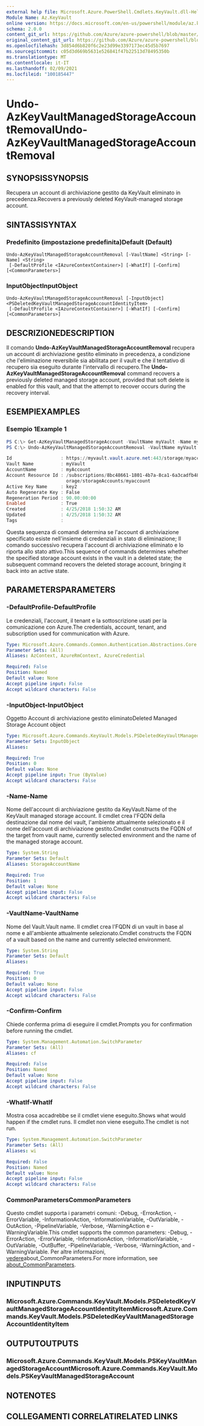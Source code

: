 ```yaml
---
external help file: Microsoft.Azure.PowerShell.Cmdlets.KeyVault.dll-Help.xml
Module Name: Az.KeyVault
online version: https://docs.microsoft.com/en-us/powershell/module/az.keyvault/undo-azkeyvaultmanagedstorageaccountremoval
schema: 2.0.0
content_git_url: https://github.com/Azure/azure-powershell/blob/master/src/KeyVault/KeyVault/help/Undo-AzKeyVaultManagedStorageAccountRemoval.md
original_content_git_url: https://github.com/Azure/azure-powershell/blob/master/src/KeyVault/KeyVault/help/Undo-AzKeyVaultManagedStorageAccountRemoval.md
ms.openlocfilehash: 3d854d6b820f6c2e23d99e3397173ec45d5b7697
ms.sourcegitcommit: c05d3d669b5631e526841f47b22513d78495350b
ms.translationtype: MT
ms.contentlocale: it-IT
ms.lasthandoff: 02/09/2021
ms.locfileid: "100185447"
---
```

# <span data-ttu-id="0e226-101">Undo-AzKeyVaultManagedStorageAccountRemoval</span><span class="sxs-lookup"><span data-stu-id="0e226-101">Undo-AzKeyVaultManagedStorageAccountRemoval</span></span>

## <span data-ttu-id="0e226-102">SYNOPSIS</span><span class="sxs-lookup"><span data-stu-id="0e226-102">SYNOPSIS</span></span>
<span data-ttu-id="0e226-103">Recupera un account di archiviazione gestito da KeyVault eliminato in precedenza.</span><span class="sxs-lookup"><span data-stu-id="0e226-103">Recovers a previously deleted KeyVault-managed storage account.</span></span>

## <span data-ttu-id="0e226-104">SINTASSI</span><span class="sxs-lookup"><span data-stu-id="0e226-104">SYNTAX</span></span>

### <span data-ttu-id="0e226-105">Predefinito (impostazione predefinita)</span><span class="sxs-lookup"><span data-stu-id="0e226-105">Default (Default)</span></span>
```
Undo-AzKeyVaultManagedStorageAccountRemoval [-VaultName] <String> [-Name] <String>
 [-DefaultProfile <IAzureContextContainer>] [-WhatIf] [-Confirm] [<CommonParameters>]
```

### <span data-ttu-id="0e226-106">InputObject</span><span class="sxs-lookup"><span data-stu-id="0e226-106">InputObject</span></span>
```
Undo-AzKeyVaultManagedStorageAccountRemoval [-InputObject] <PSDeletedKeyVaultManagedStorageAccountIdentityItem>
 [-DefaultProfile <IAzureContextContainer>] [-WhatIf] [-Confirm] [<CommonParameters>]
```

## <span data-ttu-id="0e226-107">DESCRIZIONE</span><span class="sxs-lookup"><span data-stu-id="0e226-107">DESCRIPTION</span></span>
<span data-ttu-id="0e226-108">Il comando **Undo-AzKeyVaultManagedStorageAccountRemoval** recupera un account di archiviazione gestito eliminato in precedenza, a condizione che l'eliminazione reversibile sia abilitata per il vault e che il tentativo di recupero sia eseguito durante l'intervallo di recupero.</span><span class="sxs-lookup"><span data-stu-id="0e226-108">The **Undo-AzKeyVaultManagedStorageAccountRemoval** command recovers a previously deleted managed storage account, provided that soft delete is enabled for this vault, and that the attempt to recover occurs during the recovery interval.</span></span>

## <span data-ttu-id="0e226-109">ESEMPI</span><span class="sxs-lookup"><span data-stu-id="0e226-109">EXAMPLES</span></span>

### <span data-ttu-id="0e226-110">Esempio 1</span><span class="sxs-lookup"><span data-stu-id="0e226-110">Example 1</span></span>
```powershell
PS C:\> Get-AzKeyVaultManagedStorageAccount -VaultName myVault -Name myAccount -InRemovedState
PS C:\> Undo-AzKeyVaultManagedStorageAccountRemoval -VaultName myVault -Name myAccount

Id                  : https://myvault.vault.azure.net:443/storage/myaccount
Vault Name          : myVault
AccountName         : myAccount
Account Resource Id : /subscriptions/8bc48661-1801-4b7a-8ca1-6a3cadfb4870/resourceGroups/myrg/providers/Microsoft.St
                      orage/storageAccounts/myaccount
Active Key Name     : key2
Auto Regenerate Key : False
Regeneration Period : 90.00:00:00
Enabled             : True
Created             : 4/25/2018 1:50:32 AM
Updated             : 4/25/2018 1:50:32 AM
Tags                :
```

<span data-ttu-id="0e226-111">Questa sequenza di comandi determina se l'account di archiviazione specificato esiste nell'insieme di credenziali in stato di eliminazione; Il comando successivo recupera l'account di archiviazione eliminato e lo riporta allo stato attivo.</span><span class="sxs-lookup"><span data-stu-id="0e226-111">This sequence of commands determines whether the specified storage account exists in the vault in a deleted state; the subsequent command recovers the deleted storage account, bringing it back into an active state.</span></span>

## <span data-ttu-id="0e226-112">PARAMETERS</span><span class="sxs-lookup"><span data-stu-id="0e226-112">PARAMETERS</span></span>

### <span data-ttu-id="0e226-113">-DefaultProfile</span><span class="sxs-lookup"><span data-stu-id="0e226-113">-DefaultProfile</span></span>
<span data-ttu-id="0e226-114">Le credenziali, l'account, il tenant e la sottoscrizione usati per la comunicazione con Azure.</span><span class="sxs-lookup"><span data-stu-id="0e226-114">The credentials, account, tenant, and subscription used for communication with Azure.</span></span>

```yaml
Type: Microsoft.Azure.Commands.Common.Authentication.Abstractions.Core.IAzureContextContainer
Parameter Sets: (All)
Aliases: AzContext, AzureRmContext, AzureCredential

Required: False
Position: Named
Default value: None
Accept pipeline input: False
Accept wildcard characters: False
```

### <span data-ttu-id="0e226-115">-InputObject</span><span class="sxs-lookup"><span data-stu-id="0e226-115">-InputObject</span></span>
<span data-ttu-id="0e226-116">Oggetto Account di archiviazione gestito eliminato</span><span class="sxs-lookup"><span data-stu-id="0e226-116">Deleted Managed Storage Account object</span></span>

```yaml
Type: Microsoft.Azure.Commands.KeyVault.Models.PSDeletedKeyVaultManagedStorageAccountIdentityItem
Parameter Sets: InputObject
Aliases:

Required: True
Position: 0
Default value: None
Accept pipeline input: True (ByValue)
Accept wildcard characters: False
```

### <span data-ttu-id="0e226-117">-Name</span><span class="sxs-lookup"><span data-stu-id="0e226-117">-Name</span></span>
<span data-ttu-id="0e226-118">Nome dell'account di archiviazione gestito da KeyVault.</span><span class="sxs-lookup"><span data-stu-id="0e226-118">Name of the KeyVault managed storage account.</span></span>
<span data-ttu-id="0e226-119">Il cmdlet crea l'FQDN della destinazione dal nome del vault, l'ambiente attualmente selezionato e il nome dell'account di archiviazione gestito.</span><span class="sxs-lookup"><span data-stu-id="0e226-119">Cmdlet constructs the FQDN of the target from vault name, currently selected environment and the name of the managed storage account.</span></span>

```yaml
Type: System.String
Parameter Sets: Default
Aliases: StorageAccountName

Required: True
Position: 1
Default value: None
Accept pipeline input: False
Accept wildcard characters: False
```

### <span data-ttu-id="0e226-120">-VaultName</span><span class="sxs-lookup"><span data-stu-id="0e226-120">-VaultName</span></span>
<span data-ttu-id="0e226-121">Nome del Vault.</span><span class="sxs-lookup"><span data-stu-id="0e226-121">Vault name.</span></span>
<span data-ttu-id="0e226-122">Il cmdlet crea l'FQDN di un vault in base al nome e all'ambiente attualmente selezionato.</span><span class="sxs-lookup"><span data-stu-id="0e226-122">Cmdlet constructs the FQDN of a vault based on the name and currently selected environment.</span></span>

```yaml
Type: System.String
Parameter Sets: Default
Aliases:

Required: True
Position: 0
Default value: None
Accept pipeline input: False
Accept wildcard characters: False
```

### <span data-ttu-id="0e226-123">-Confirm</span><span class="sxs-lookup"><span data-stu-id="0e226-123">-Confirm</span></span>
<span data-ttu-id="0e226-124">Chiede conferma prima di eseguire il cmdlet.</span><span class="sxs-lookup"><span data-stu-id="0e226-124">Prompts you for confirmation before running the cmdlet.</span></span>

```yaml
Type: System.Management.Automation.SwitchParameter
Parameter Sets: (All)
Aliases: cf

Required: False
Position: Named
Default value: None
Accept pipeline input: False
Accept wildcard characters: False
```

### <span data-ttu-id="0e226-125">-WhatIf</span><span class="sxs-lookup"><span data-stu-id="0e226-125">-WhatIf</span></span>
<span data-ttu-id="0e226-126">Mostra cosa accadrebbe se il cmdlet viene eseguito.</span><span class="sxs-lookup"><span data-stu-id="0e226-126">Shows what would happen if the cmdlet runs.</span></span>
<span data-ttu-id="0e226-127">Il cmdlet non viene eseguito.</span><span class="sxs-lookup"><span data-stu-id="0e226-127">The cmdlet is not run.</span></span>

```yaml
Type: System.Management.Automation.SwitchParameter
Parameter Sets: (All)
Aliases: wi

Required: False
Position: Named
Default value: None
Accept pipeline input: False
Accept wildcard characters: False
```

### <span data-ttu-id="0e226-128">CommonParameters</span><span class="sxs-lookup"><span data-stu-id="0e226-128">CommonParameters</span></span>
<span data-ttu-id="0e226-129">Questo cmdlet supporta i parametri comuni: -Debug, -ErrorAction, -ErrorVariable, -InformationAction, -InformationVariable, -OutVariable, -OutAction, -PipelineVariable, -Verbose, -WarningAction e -WarningVariable.</span><span class="sxs-lookup"><span data-stu-id="0e226-129">This cmdlet supports the common parameters: -Debug, -ErrorAction, -ErrorVariable, -InformationAction, -InformationVariable, -OutVariable, -OutBuffer, -PipelineVariable, -Verbose, -WarningAction, and -WarningVariable.</span></span> <span data-ttu-id="0e226-130">Per altre informazioni, [vedere](http://go.microsoft.com/fwlink/?LinkID=113216)about_CommonParameters.</span><span class="sxs-lookup"><span data-stu-id="0e226-130">For more information, see [about_CommonParameters](http://go.microsoft.com/fwlink/?LinkID=113216).</span></span>

## <span data-ttu-id="0e226-131">INPUT</span><span class="sxs-lookup"><span data-stu-id="0e226-131">INPUTS</span></span>

### <span data-ttu-id="0e226-132">Microsoft.Azure.Commands.KeyVault.Models.PSDeletedKeyVaultManagedStorageAccountIdentityItem</span><span class="sxs-lookup"><span data-stu-id="0e226-132">Microsoft.Azure.Commands.KeyVault.Models.PSDeletedKeyVaultManagedStorageAccountIdentityItem</span></span>

## <span data-ttu-id="0e226-133">OUTPUT</span><span class="sxs-lookup"><span data-stu-id="0e226-133">OUTPUTS</span></span>

### <span data-ttu-id="0e226-134">Microsoft.Azure.Commands.KeyVault.Models.PSKeyVaultManagedStorageAccount</span><span class="sxs-lookup"><span data-stu-id="0e226-134">Microsoft.Azure.Commands.KeyVault.Models.PSKeyVaultManagedStorageAccount</span></span>

## <span data-ttu-id="0e226-135">NOTE</span><span class="sxs-lookup"><span data-stu-id="0e226-135">NOTES</span></span>

## <span data-ttu-id="0e226-136">COLLEGAMENTI CORRELATI</span><span class="sxs-lookup"><span data-stu-id="0e226-136">RELATED LINKS</span></span>
